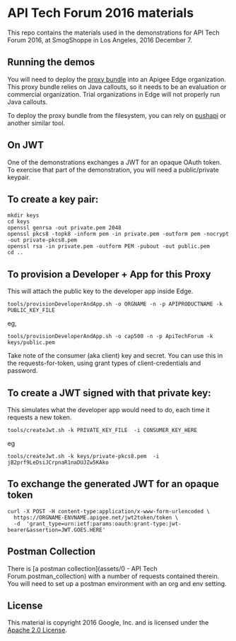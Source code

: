 # API Tech Forum 2016 materials

This repo contains the materials used in the demonstrations for API Tech Forum 2016,
at SmogShoppe in Los Angeles, 2016 December 7.


## Running the demos

You will need to deploy the [proxy bundle](apiproxy) into an Apigee Edge organization.
This proxy bundle relies on Java callouts, so it needs to be an evaluation or commercial organization. Trial organizations in Edge will not properly run Java callouts.

To deploy the proxy bundle from the filesystem, you can rely on [pushapi](https://github.com/carloseberhardt/apiploy) or another similar tool.  



## On JWT

One of the demonstrations exchanges a JWT for an opaque OAuth token. To exercise that part of the demonstration, you will need a public/private keypair. 


## To create a key pair:


```
mkdir keys
cd keys
openssl genrsa -out private.pem 2048
openssl pkcs8 -topk8 -inform pem -in private.pem -outform pem -nocrypt -out private-pkcs8.pem
openssl rsa -in private.pem -outform PEM -pubout -out public.pem
cd ..
```

## To provision a Developer + App for this Proxy

This will attach the public key to the developer app inside Edge.


```
tools/provisionDeveloperAndApp.sh -o ORGNAME -n -p APIPRODUCTNAME -k PUBLIC_KEY_FILE
```

eg,


```
tools/provisionDeveloperAndApp.sh -o cap500 -n -p ApiTechForum -k keys/public.pem 
```


Take note of the consumer (aka client) key and secret.  You can use this
in the requests-for-token, using grant types of client-credentials and
password.


## To create a JWT signed with that private key:

This simulates what the developer app would need to do, each time it requests a new token. 

```
tools/createJwt.sh -k PRIVATE_KEY_FILE  -i CONSUMER_KEY_HERE
```
eg

```
tools/createJwt.sh -k keys/private-pkcs8.pem  -i jB2prf9LeDsiJCrpnaR1naDUJZw5KAko
```

## To exchange the generated JWT for an opaque token

```
curl -X POST -H content-type:application/x-www-form-urlencoded \
  https://ORGNAME-ENVNAME.apigee.net/jwt2token/token \
  -d  'grant_type=urn:ietf:params:oauth:grant-type:jwt-bearer&assertion=JWT.GOES.HERE'
```

## Postman Collection

There is [a postman collection](assets/0 - API Tech Forum.postman_collection)
with a number of requests contained therein.
You will need to set up a postman environment with an org and env setting.


## License

This material is copyright 2016 Google, Inc.
and is licensed under the [Apache 2.0 License](LICENSE). 

